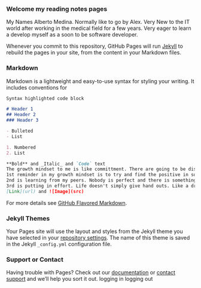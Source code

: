 ### Welcome my reading notes pages

My Names Alberto Medina. Normally like to go by Alex. Very New to the IT world after working in the medical field for a few years. Very eager to learn a develop myself as a soon to be software developer.

Whenever you commit to this repository, GitHub Pages will run [Jekyll](https://jekyllrb.com/) to rebuild the pages in your site, from the content in your Markdown files.

### Markdown

Markdown is a lightweight and easy-to-use syntax for styling your writing. It includes conventions for

```markdown
Syntax highlighted code block

# Header 1
## Header 2
### Header 3

- Bulleted
- List

1. Numbered
2. List

**Bold** and _Italic_ and `Code` text
The growth mindset to me is like committment. There are going to be distractions and blocks on your journey that will hinder it. You just have to want it so bad that nothing else matters.
1st reminder in my growth mindset is to try and find the positive in something from this program. It's going to be difficult but if there's a good outlook that i can find I know I will be able to do it.
2nd is learning from my peers. Nobody is perfect and there is something that you can learn from your peers that you may not know yourself. Never be afraid to ask questions. You could find the answer your looking for.
3rd is putting in effort. Life doesn't simply give hand outs. Like a dream body you want you have to put the effort in the gym and outside the gym whether that be your diet, sleep. etc.
[Link](url) and ![Image](src)
```

For more details see [GitHub Flavored Markdown](https://guides.github.com/features/mastering-markdown/).

### Jekyll Themes

Your Pages site will use the layout and styles from the Jekyll theme you have selected in your [repository settings](https://github.com/albemedina/Reading-Notes/settings). The name of this theme is saved in the Jekyll `_config.yml` configuration file.

### Support or Contact

Having trouble with Pages? Check out our [documentation](https://docs.github.com/categories/github-pages-basics/) or [contact support](https://support.github.com/contact) and we’ll help you sort it out.
logging in logging out
